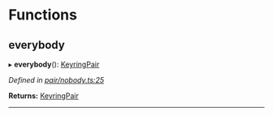 

# Functions

<a id="everybody"></a>

##  everybody

▸ **everybody**(): [KeyringPair](../interfaces/_types_.keyringpair.md)

*Defined in [pair/nobody.ts:25](https://github.com/polkadot-js/common/blob/815fdc7/packages/keyring/src/pair/nobody.ts#L25)*

**Returns:** [KeyringPair](../interfaces/_types_.keyringpair.md)

___

